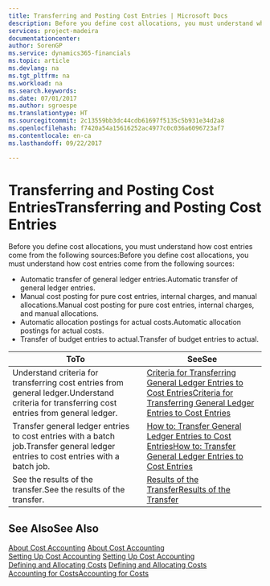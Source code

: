 ```yaml
---
title: Transferring and Posting Cost Entries | Microsoft Docs
description: Before you define cost allocations, you must understand where cost entries come from.
services: project-madeira
documentationcenter: 
author: SorenGP
ms.service: dynamics365-financials
ms.topic: article
ms.devlang: na
ms.tgt_pltfrm: na
ms.workload: na
ms.search.keywords: 
ms.date: 07/01/2017
ms.author: sgroespe
ms.translationtype: HT
ms.sourcegitcommit: 2c13559bb3dc44cdb61697f5135c5b931e34d2a8
ms.openlocfilehash: f7420a54a15616252ac4977c0c036a6096723af7
ms.contentlocale: en-ca
ms.lasthandoff: 09/22/2017

---
```

# <a name="transferring-and-posting-cost-entries"></a><span data-ttu-id="e1512-103">Transferring and Posting Cost Entries</span><span class="sxs-lookup"><span data-stu-id="e1512-103">Transferring and Posting Cost Entries</span></span>
<span data-ttu-id="e1512-104">Before you define cost allocations, you must understand how cost entries come from the following sources:</span><span class="sxs-lookup"><span data-stu-id="e1512-104">Before you define cost allocations, you must understand how cost entries come from the following sources:</span></span>  

-   <span data-ttu-id="e1512-105">Automatic transfer of general ledger entries.</span><span class="sxs-lookup"><span data-stu-id="e1512-105">Automatic transfer of general ledger entries.</span></span>  
-   <span data-ttu-id="e1512-106">Manual cost posting for pure cost entries, internal charges, and manual allocations.</span><span class="sxs-lookup"><span data-stu-id="e1512-106">Manual cost posting for pure cost entries, internal charges, and manual allocations.</span></span>  
-   <span data-ttu-id="e1512-107">Automatic allocation postings for actual costs.</span><span class="sxs-lookup"><span data-stu-id="e1512-107">Automatic allocation postings for actual costs.</span></span>  
-   <span data-ttu-id="e1512-108">Transfer of budget entries to actual.</span><span class="sxs-lookup"><span data-stu-id="e1512-108">Transfer of budget entries to actual.</span></span>  

|<span data-ttu-id="e1512-109">**To**</span><span class="sxs-lookup"><span data-stu-id="e1512-109">**To**</span></span>|<span data-ttu-id="e1512-110">**See**</span><span class="sxs-lookup"><span data-stu-id="e1512-110">**See**</span></span>|  
|------------|-------------|  
|<span data-ttu-id="e1512-111">Understand criteria for transferring cost entries from general ledger.</span><span class="sxs-lookup"><span data-stu-id="e1512-111">Understand criteria for transferring cost entries from general ledger.</span></span>|[<span data-ttu-id="e1512-112">Criteria for Transferring General Ledger Entries to Cost Entries</span><span class="sxs-lookup"><span data-stu-id="e1512-112">Criteria for Transferring General Ledger Entries to Cost Entries</span></span>](finance-criteria-for-transferring-general-ledger-entries-to-cost-entries.md)|  
|<span data-ttu-id="e1512-113">Transfer general ledger entries to cost entries with a batch job.</span><span class="sxs-lookup"><span data-stu-id="e1512-113">Transfer general ledger entries to cost entries with a batch job.</span></span>|[<span data-ttu-id="e1512-114">How to: Transfer General Ledger Entries to Cost Entries</span><span class="sxs-lookup"><span data-stu-id="e1512-114">How to: Transfer General Ledger Entries to Cost Entries</span></span>](finance-how-to-transfer-general-ledger-entries-to-cost-entries.md)|  
|<span data-ttu-id="e1512-115">See the results of the transfer.</span><span class="sxs-lookup"><span data-stu-id="e1512-115">See the results of the transfer.</span></span>|[<span data-ttu-id="e1512-116">Results of the Transfer</span><span class="sxs-lookup"><span data-stu-id="e1512-116">Results of the Transfer</span></span>](finance-results-of-the-transfer.md)|  

## <a name="see-also"></a><span data-ttu-id="e1512-117">See Also</span><span class="sxs-lookup"><span data-stu-id="e1512-117">See Also</span></span>  
 <span data-ttu-id="e1512-118">[About Cost Accounting](finance-about-cost-accounting.md) </span><span class="sxs-lookup"><span data-stu-id="e1512-118">[About Cost Accounting](finance-about-cost-accounting.md) </span></span>  
 <span data-ttu-id="e1512-119">[Setting Up Cost Accounting](finance-set-up-cost-accounting.md) </span><span class="sxs-lookup"><span data-stu-id="e1512-119">[Setting Up Cost Accounting](finance-set-up-cost-accounting.md) </span></span>  
 <span data-ttu-id="e1512-120">[Defining and Allocating Costs](finance-define-and-allocate-costs.md) </span><span class="sxs-lookup"><span data-stu-id="e1512-120">[Defining and Allocating Costs](finance-define-and-allocate-costs.md) </span></span>  
 [<span data-ttu-id="e1512-121">Accounting for Costs</span><span class="sxs-lookup"><span data-stu-id="e1512-121">Accounting for Costs</span></span>](finance-manage-cost-accounting.md)

